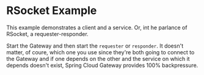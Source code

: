 # RSocket Example

This example demonstrates a client and a service. Or, int he parlance of RSocket, a requester-responder. 

Start the Gateway and then start the `requester` or `responder`. It doesn't matter, of coure, which one you use since they're both going to connect to the Gateway and if one depends on the other and the service on which it depends doesn't exist, Spring Cloud Gateway provides 100% backpressure. 
